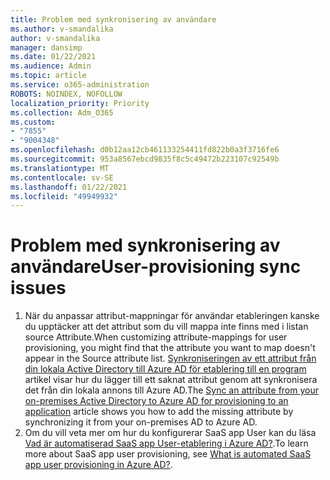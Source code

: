 ```yaml
---
title: Problem med synkronisering av användare
ms.author: v-smandalika
author: v-smandalika
manager: dansimp
ms.date: 01/22/2021
ms.audience: Admin
ms.topic: article
ms.service: o365-administration
ROBOTS: NOINDEX, NOFOLLOW
localization_priority: Priority
ms.collection: Adm_O365
ms.custom:
- "7855"
- "9004348"
ms.openlocfilehash: d0b12aa12cb461133254411fd822b0a3f3716fe6
ms.sourcegitcommit: 953a8567ebcd9835f8c5c49472b223107c92549b
ms.translationtype: MT
ms.contentlocale: sv-SE
ms.lasthandoff: 01/22/2021
ms.locfileid: "49949932"
---
```

# <a name="user-provisioning-sync-issues"></a><span data-ttu-id="5e1d9-102">Problem med synkronisering av användare</span><span class="sxs-lookup"><span data-stu-id="5e1d9-102">User-provisioning sync issues</span></span>

1. <span data-ttu-id="5e1d9-103">När du anpassar attribut-mappningar för användar etableringen kanske du upptäcker att det attribut som du vill mappa inte finns med i listan source Attribute.</span><span class="sxs-lookup"><span data-stu-id="5e1d9-103">When customizing attribute-mappings for user provisioning, you might find that the attribute you want to map doesn't appear in the Source attribute list.</span></span> <span data-ttu-id="5e1d9-104">[Synkroniseringen av ett attribut från din lokala Active Directory till Azure AD för etablering till en program](https://docs.microsoft.com/azure/active-directory/app-provisioning/user-provisioning-sync-attributes-for-mapping) artikel visar hur du lägger till ett saknat attribut genom att synkronisera det från din lokala annons till Azure AD.</span><span class="sxs-lookup"><span data-stu-id="5e1d9-104">The [Sync an attribute from your on-premises Active Directory to Azure AD for provisioning to an application](https://docs.microsoft.com/azure/active-directory/app-provisioning/user-provisioning-sync-attributes-for-mapping) article shows you how to add the missing attribute by synchronizing it from your on-premises AD to Azure AD.</span></span>
2. <span data-ttu-id="5e1d9-105">Om du vill veta mer om hur du konfigurerar SaaS app User kan du läsa [Vad är automatiserad SaaS app User-etablering i Azure AD?](https://docs.microsoft.com/azure/active-directory/app-provisioning/user-provisioning).</span><span class="sxs-lookup"><span data-stu-id="5e1d9-105">To learn more about SaaS app user provisioning, see [What is automated SaaS app user provisioning in Azure AD?](https://docs.microsoft.com/azure/active-directory/app-provisioning/user-provisioning).</span></span>
